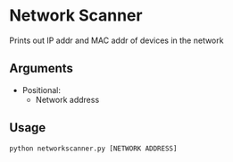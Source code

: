 # Network Scanner
Prints out IP addr and MAC addr of devices in the network

## Arguments 
  - Positional:
    - Network address

## Usage
```
python networkscanner.py [NETWORK ADDRESS]
```
